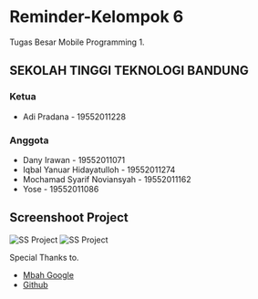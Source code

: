 # Reminder-Kelompok 6

Tugas Besar Mobile Programming 1.

## SEKOLAH TINGGI TEKNOLOGI BANDUNG

### Ketua

* Adi Pradana - 19552011228

### Anggota

* Dany Irawan - 19552011071
* Iqbal Yanuar Hidayatulloh - 19552011274
* Mochamad Syarif Noviansyah - 19552011162
* Yose - 19552011086

## Screenshoot Project

![SS Project](https://i.ibb.co/zbqVrdv/Screenshot-20210815-162746-Reminder-KEL6.png)
![SS Project](https://i.ibb.co/3CGvSM2/Screenshot-20210815-162755-Reminder-KEL6.png)

Special Thanks to.
* [Mbah Google](https://google.com)
* [Github](https://github.com)
